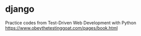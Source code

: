 # django
Practice codes from
Test-Driven Web Development with Python
https://www.obeythetestinggoat.com/pages/book.html

